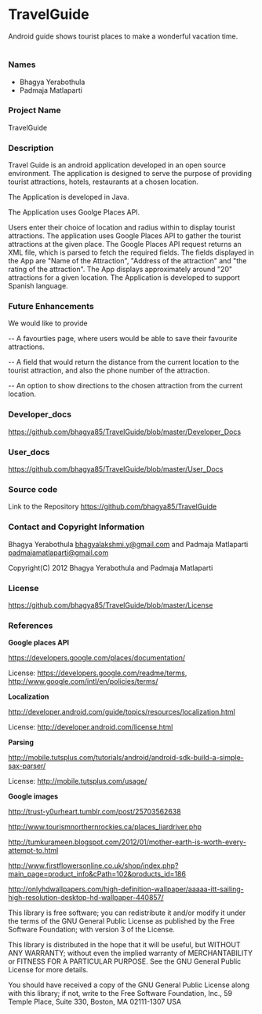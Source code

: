 TravelGuide
===========

Android guide shows tourist places to make a wonderful vacation time.

# 
### **Names**
* Bhagya Yerabothula
* Padmaja Matlaparti

### **Project Name**
TravelGuide

### **Description**
Travel Guide is an android application developed in an open source environment. The application is designed to serve the purpose of providing tourist attractions, hotels, restaurants at a chosen location.

The Application is developed in Java.

The Application uses Goolge Places API.

Users enter their choice of location and radius within to display tourist attractions. The application uses Google Places API to gather the tourist attractions at the given place. The Google Places API request returns an XML file, which is parsed to fetch the required fields. The fields displayed in the App are "Name of the Attraction", "Address of the attraction" and "the rating of the attraction". The App displays approximately around "20" attractions for a given location. 
    The Application is developed to support Spanish language.

### **Future Enhancements**
We would like to provide
 
-- A favourties page, where users would be able to save their favourite attractions.

-- A field that would return the distance from the current location to the tourist attraction, and also the phone number of the attraction.

-- An option to show directions to the chosen attraction from the current location.

### **Developer_docs**
https://github.com/bhagya85/TravelGuide/blob/master/Developer_Docs

### **User_docs**
https://github.com/bhagya85/TravelGuide/blob/master/User_Docs

### **Source code**
Link to the Repository  https://github.com/bhagya85/TravelGuide

### **Contact and Copyright Information**
Bhagya Yerabothula bhagyalakshmi.y@gmail.com and Padmaja Matlaparti padmajamatlaparti@gmail.com

Copyright(C) 2012 Bhagya Yerabothula and Padmaja Matlaparti

### **License**

https://github.com/bhagya85/TravelGuide/blob/master/License


### **References**


**Google places API**

https://developers.google.com/places/documentation/

License: https://developers.google.com/readme/terms, http://www.google.com/intl/en/policies/terms/

**Localization**

http://developer.android.com/guide/topics/resources/localization.html

License: http://developer.android.com/license.html

**Parsing**

http://mobile.tutsplus.com/tutorials/android/android-sdk-build-a-simple-sax-parser/

License: http://mobile.tutsplus.com/usage/



**Google images**

http://trust-y0urheart.tumblr.com/post/25703562638

http://www.tourismnorthernrockies.ca/places_liardriver.php

http://tumkurameen.blogspot.com/2012/01/mother-earth-is-worth-every-attempt-to.html

http://www.firstflowersonline.co.uk/shop/index.php?main_page=product_info&cPath=102&products_id=186

http://onlyhdwallpapers.com/high-definition-wallpaper/aaaaa-itt-sailing-high-resolution-desktop-hd-wallpaper-440857/

This library is free software; you can redistribute it and/or modify it
under the terms of the GNU General Public License as published by
the Free Software Foundation; with version 3 of the License.
  
This library is distributed in the hope that it will be useful, but WITHOUT
ANY WARRANTY; without even the implied warranty of MERCHANTABILITY or
FITNESS FOR A PARTICULAR PURPOSE. See the GNU General Public License
for more details.
 
You should have received a copy of the GNU General Public License 
along with this library; if not, write to the Free Software Foundation,
Inc., 59 Temple Place, Suite 330, Boston, MA 02111-1307 USA 